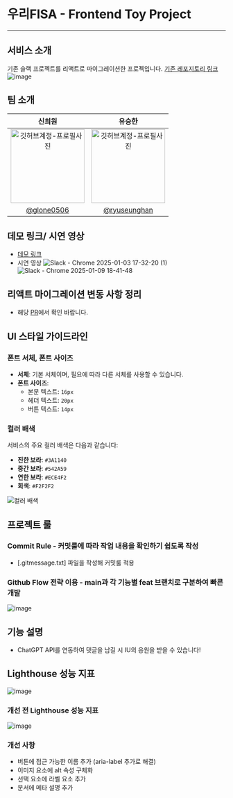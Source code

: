 # 우리FISA - Frontend Toy Project

---

## 서비스 소개

기존 슬랙 프로젝트를 리액트로 마이그레이션한 프로젝입니다.
[기존 레포지토리 링크](https://github.com/woorifisa-service-dev-4th/frontend-1st-slack)
![image](https://github.com/user-attachments/assets/842b4b4b-f2a1-47c8-a6f8-db6640cf6113)

## 팀 소개

|                                                  신희원                                                   |                                                  유승한                                                   |
| :-------------------------------------------------------------------------------------------------------: | :-------------------------------------------------------------------------------------------------------: |
| <img src="https://avatars.githubusercontent.com/u/104755384?v=4" width="170" alt="깃허브계정-프로필사진"> | <img src="https://avatars.githubusercontent.com/u/106146847?v=4" width="170" alt="깃허브계정-프로필사진"> |
|                                [@glone0506](https://github.com/glone0506)                                 |                              [@ryuseunghan](https://github.com/ryuseunghan)                               |
## 데모 링크/ 시연 영상

- [데모 링크](https://woorifisa-service-dev-4th.github.io/frontend-1st-slack/src/main-page.html)
- 시연 영상
  ![Slack - Chrome 2025-01-03 17-32-20 (1)](https://github.com/user-attachments/assets/702193e6-ebfa-4555-a04d-4a693ec30e71)
  ![Slack - Chrome 2025-01-09 18-41-48](https://github.com/user-attachments/assets/43d3df5c-2ea2-44bb-bf99-2884204ec7be)

## 리액트 마이그레이션 변동 사항 정리
- 해당 [PR](https://github.com/woorifisa-service-dev-4th/frontend-2nd-slack/pull/4)에서 확인 바랍니다.


## UI 스타일 가이드라인

### 폰트 서체, 폰트 사이즈

- **서체**: 기본 서체이며, 필요에 따라 다른 서체를 사용할 수 있습니다.
- **폰트 사이즈**:
  - 본문 텍스트: `16px`
  - 헤더 텍스트: `20px`
  - 버튼 텍스트: `14px`

### 컬러 배색

서비스의 주요 컬러 배색은 다음과 같습니다:

- **진한 보라**: `#3A1140`
- **중간 보라**: `#542A59`
- **연한 보라**: `#ECE4F2`
- **회색**: `#F2F2F2`

![컬러 배색](https://github.com/user-attachments/assets/6776a4bc-e041-4422-abce-6ff101ad8433)

## 프로젝트 룰

### Commit Rule - 커밋룰에 따라 작업 내용을 확인하기 쉽도록 작성

- [.gitmessage.txt] 파일을 작성해 커밋룰 적용

### Github Flow 전략 이용 - main과 각 기능별 feat 브랜치로 구분하여 빠른 개발

![image](https://github.com/user-attachments/assets/0f69f9a1-6e1d-4dda-95b6-4bd315c2c561)

## 기능 설명

- ChatGPT API를 연동하여 댓글을 남길 시 IU의 응원을 받을 수 있습니다!

## Lighthouse 성능 지표

![image](https://github.com/user-attachments/assets/917108ac-f051-4fdc-a56c-f200fcdb59e9)

### 개선 전 Lighthouse 성능 지표

![image](https://github.com/user-attachments/assets/94053249-a86a-4c09-874f-95f0be368a01)

### 개선 사항

- 버튼에 접근 가능한 이름 추가 (aria-label 추가로 해결)
- 이미지 요소에 alt 속성 구체화
- 선택 요소에 라벨 요소 추가
- 문서에 메타 설명 추가
